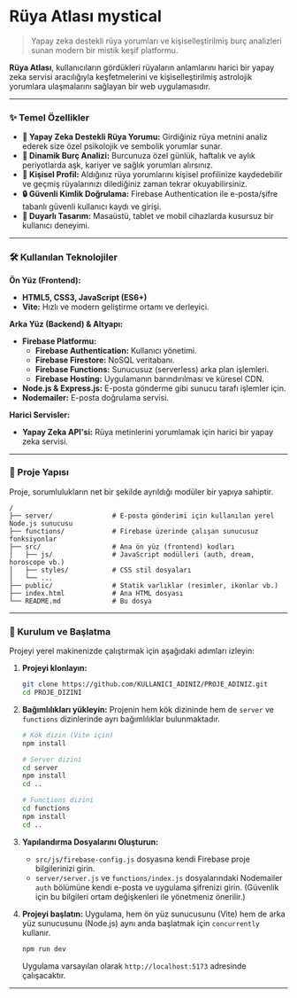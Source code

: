 # Rüya Atlası  mystical



> Yapay zeka destekli rüya yorumları ve kişiselleştirilmiş burç analizleri sunan modern bir mistik keşif platformu.

**Rüya Atlası**, kullanıcıların gördükleri rüyaların anlamlarını harici bir yapay zeka servisi aracılığıyla keşfetmelerini ve kişiselleştirilmiş astrolojik yorumlara ulaşmalarını sağlayan bir web uygulamasıdır.

---

### ✨ Temel Özellikler

-   **🤖 Yapay Zeka Destekli Rüya Yorumu:** Girdiğiniz rüya metnini analiz ederek size özel psikolojik ve sembolik yorumlar sunar.
-   **🔮 Dinamik Burç Analizi:** Burcunuza özel günlük, haftalık ve aylık periyotlarda aşk, kariyer ve sağlık yorumları alırsınız.
-   **👤 Kişisel Profil:** Aldığınız rüya yorumlarını kişisel profilinize kaydedebilir ve geçmiş rüyalarınızı dilediğiniz zaman tekrar okuyabilirsiniz.
-   **🔒 Güvenli Kimlik Doğrulama:** Firebase Authentication ile e-posta/şifre tabanlı güvenli kullanıcı kaydı ve girişi.
-   **📱 Duyarlı Tasarım:** Masaüstü, tablet ve mobil cihazlarda kusursuz bir kullanıcı deneyimi.

---

### 🛠️ Kullanılan Teknolojiler

**Ön Yüz (Frontend):**
-   **HTML5, CSS3, JavaScript (ES6+)**
-   **Vite:** Hızlı ve modern geliştirme ortamı ve derleyici.

**Arka Yüz (Backend) & Altyapı:**
-   **Firebase Platformu:**
    -   **Firebase Authentication:** Kullanıcı yönetimi.
    -   **Firebase Firestore:** NoSQL veritabanı.
    -   **Firebase Functions:** Sunucusuz (serverless) arka plan işlemleri.
    -   **Firebase Hosting:** Uygulamanın barındırılması ve küresel CDN.
-   **Node.js & Express.js:** E-posta gönderme gibi sunucu tarafı işlemler için.
-   **Nodemailer:** E-posta doğrulama servisi.

**Harici Servisler:**
-   **Yapay Zeka API'si:** Rüya metinlerini yorumlamak için harici bir yapay zeka servisi.

---

### 📂 Proje Yapısı

Proje, sorumlulukların net bir şekilde ayrıldığı modüler bir yapıya sahiptir.

```
/
├── server/               # E-posta gönderimi için kullanılan yerel Node.js sunucusu
├── functions/            # Firebase üzerinde çalışan sunucusuz fonksiyonlar
├── src/                  # Ana ön yüz (frontend) kodları
│   ├── js/               # JavaScript modülleri (auth, dream, horoscope vb.)
│   ├── styles/           # CSS stil dosyaları
│   └── ...
├── public/               # Statik varlıklar (resimler, ikonlar vb.)
├── index.html            # Ana HTML dosyası
└── README.md             # Bu dosya
```

---

### 🚀 Kurulum ve Başlatma

Projeyi yerel makinenizde çalıştırmak için aşağıdaki adımları izleyin:

1.  **Projeyi klonlayın:**
    ```bash
    git clone https://github.com/KULLANICI_ADINIZ/PROJE_ADINIZ.git
    cd PROJE_DIZINI
    ```

2.  **Bağımlılıkları yükleyin:**
    Projenin hem kök dizininde hem de `server` ve `functions` dizinlerinde ayrı bağımlılıklar bulunmaktadır.

    ```bash
    # Kök dizin (Vite için)
    npm install

    # Server dizini
    cd server
    npm install
    cd ..

    # Functions dizini
    cd functions
    npm install
    cd ..
    ```

3.  **Yapılandırma Dosyalarını Oluşturun:**
    -   `src/js/firebase-config.js` dosyasına kendi Firebase proje bilgilerinizi girin.
    -   `server/server.js` ve `functions/index.js` dosyalarındaki Nodemailer `auth` bölümüne kendi e-posta ve uygulama şifrenizi girin. (Güvenlik için bu bilgileri ortam değişkenleri ile yönetmeniz önerilir.)

4.  **Projeyi başlatın:**
    Uygulama, hem ön yüz sunucusunu (Vite) hem de arka yüz sunucusunu (Node.js) aynı anda başlatmak için `concurrently` kullanır.

    ```bash
    npm run dev
    ```

    Uygulama varsayılan olarak `http://localhost:5173` adresinde çalışacaktır.

---




